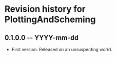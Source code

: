 # Revision history for PlottingAndScheming

## 0.1.0.0 -- YYYY-mm-dd

* First version. Released on an unsuspecting world.
